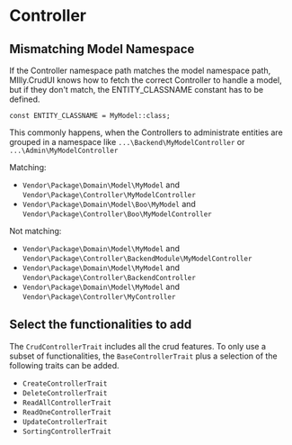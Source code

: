 # Controller
## Mismatching Model Namespace
If the Controller namespace path matches the model namespace path, MIlly.CrudUI knows how to 
fetch the correct Controller to handle a model, but if they don't match, the ENTITY_CLASSNAME 
constant has to be defined.

```
const ENTITY_CLASSNAME = MyModel::class;
```

This commonly happens, when the Controllers to administrate entities are grouped in a namespace like
``...\Backend\MyModelController`` or ``...\Admin\MyModelController``

Matching:
* ``Vendor\Package\Domain\Model\MyModel`` and ``Vendor\Package\Controller\MyModelController``
* ``Vendor\Package\Domain\Model\Boo\MyModel`` and ``Vendor\Package\Controller\Boo\MyModelController``

Not matching:
* ``Vendor\Package\Domain\Model\MyModel`` and ``Vendor\Package\Controller\BackendModule\MyModelController``
* ``Vendor\Package\Domain\Model\MyModel`` and ``Vendor\Package\Controller\BackendController``
* ``Vendor\Package\Domain\Model\MyModel`` and ``Vendor\Package\Controller\MyController``


## Select the functionalities to add
The ``CrudControllerTrait`` includes all the crud features. 
To only use a subset of functionalities, the ``BaseControllerTrait`` plus a selection of the following
traits can be added.

* ``CreateControllerTrait``
* ``DeleteControllerTrait``
* ``ReadAllControllerTrait``
* ``ReadOneControllerTrait``
* ``UpdateControllerTrait``
* ``SortingControllerTrait``

